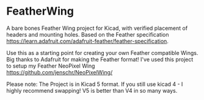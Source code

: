 # FeatherWing
A bare bones Feather Wing project for Kicad, with verified placement of headers and mounting holes. Based on the Feather specification https://learn.adafruit.com/adafruit-feather/feather-specification. 

Use this as a starting point for creating your own Feather compatible Wings. Big thanks to Adafruit for making the Feather format! I've used this project to setup my Feather NeoPixel Wing https://github.com/jenschr/NeoPixelWing/

Please note: The Project is in Kicad 5 format. If you still use kicad 4 - I highly recommend swapping! V5 is better than V4 in so many ways.
